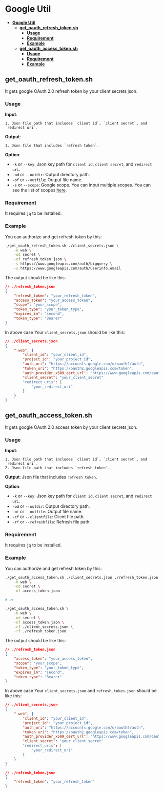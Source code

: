 # **Google Util**

- [**Google Util**](#google-util)
  - [**get\_oauth\_refresh\_token.sh**](#get_oauth_refresh_tokensh)
    - [**Usage**](#usage)
    - [**Requirement**](#requirement)
    - [**Example**](#example)
  - [**get\_oauth\_access\_token.sh**](#get_oauth_access_tokensh)
    - [**Usage**](#usage-1)
    - [**Requirement**](#requirement-1)
    - [**Example**](#example-1)

## **get_oauth_refresh_token.sh**

It gets google OAuth 2.0 refresh token by your client secrets json.

### **Usage**

**Input**:

    1. Json file path that includes `client id`, `client secret`, and `redirect uri`.

**Output**:

    1. Json file that includes `refresh token`.

**Option**:

-   `-k` or `--key`: Json key path for `client id`, `client secret`, and `redirect uri`.
-   `-od` or `--outdir`: Output directory path.
-   `-of` or `--outfile`: Output file name.
-   `-s` or `--scope`: Google scope. You can input multiple scopes. You can see the list of scopes [here](https://developers.google.com/identity/protocols/oauth2/scopes?hl=ja).

### **Requirement**

It requires `jq` to be installed.

### **Example**

You can authorize and get refresh token by this:

```bash
./get_oauth_refresh_token.sh ./client_secrets.json \
    -k web \
    -od secret \
    -of refresh_token.json \
    -s https://www.googleapis.com/auth/bigquery \
    -s https://www.googleapis.com/auth/userinfo.email
```

The output should be like this:

```json
// ./refresh_token.json
{
	"refresh_token": "your_refresh_token",
	"access_token": "your_access_token",
	"scope": "your_scope",
	"token_type": "your_token_type",
	"expires_in": "second",
	"token_type": "Bearer"
}
```

In above case Your `client_secrets.json` should be like this:

```json
// ./client_secrets.json
{
    " web": {
        "client_id": "your_client_id",
        "project_id": "your_project_id",
        "auth_uri": "https://accounts.google.com/o/oauth2/auth",
        "token_uri": "https://oauth2.googleapis.com/token",
        "auth_provider_x509_cert_url": "https://www.googleapis.com/oauth2/v1/certs",
        "client_secret": "your_client_secret"
        "redirect_uris": [
            "your_redirect_uri"
        ]
    }
}
```

## **get_oauth_access_token.sh**

It gets google OAuth 2.0 access token by your client secrets json.

### **Usage**

**Input**:

    1. Json file path that includes `client id`, `client secret`, and `redirect uri`.
    2. Json file path that includes `refresh token`.

**Output**: Json file that includes `refresh token`.

**Option**:

-   `-k` or `--key`: Json key path for `client id`, `client secret`, and `redirect uri`.
-   `-od` or `--outdir`: Output directory path.
-   `-of` or `--outfile`: Output file name.
-   `-cf` or `--clientfile`: Client file path.
-   `-rf` or `--refreshfile`: Refresh file path.

### **Requirement**

It requires `jq` to be installed.

### **Example**

You can authorize and get refresh token by this:

```bash
./get_oauth_access_token.sh ./client_secrets.json ./refresh_token.json \
    -k web \
    -od secret \
    -of access_token.json

# or

./get_oauth_access_token.sh \
    -k web \
    -od secret \
    -of access_token.json \
    -cf ./client_secrets.json \
    -rf ./refresh_token.json
```

The output should be like this:

```json
// ./refresh_token.json
{
	"access_token": "your_access_token",
	"scope": "your_scope",
	"token_type": "your_token_type",
	"expires_in": "second",
	"token_type": "Bearer"
}
```

In above case Your `client_secrets.json` and `refresh_token.json` should be like this:

```json
// ./client_secrets.json
{
    " web": {
        "client_id": "your_client_id",
        "project_id": "your_project_id",
        "auth_uri": "https://accounts.google.com/o/oauth2/auth",
        "token_uri": "https://oauth2.googleapis.com/token",
        "auth_provider_x509_cert_url": "https://www.googleapis.com/oauth2/v1/certs",
        "client_secret": "your_client_secret"
        "redirect_uris": [
            "your_redirect_uri"
        ]
    }
}

// ./refresh_token.json
{
	"refresh_token": "your_refresh_token"
}
```
